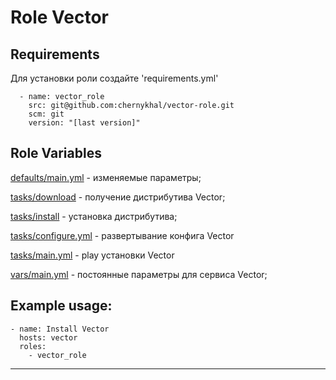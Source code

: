 Role Vector
=========

Requirements
------------
Для установки роли создайте 'requirements.yml'
```
  - name: vector_role
    src: git@github.com:chernykhal/vector-role.git
    scm: git
    version: "[last version]"
```

Role Variables
--------------

[defaults/main.yml](./defaults/main.yml) - изменяемые параметры;

[tasks/download](./tasks/download) - получение дистрибутива Vector;

[tasks/install](./tasks/install) - установка дистрибутива; 

[tasks/configure.yml](./tasks/configure.yml) - развертывание конфига Vector

[tasks/main.yml](./tasks/main.yml) - play установки Vector

[vars/main.yml](./vars/main.yml) - постоянные параметры для сервиса Vector;

Example usage:
----------------
```
- name: Install Vector
  hosts: vector
  roles:
    - vector_role
```
-------
